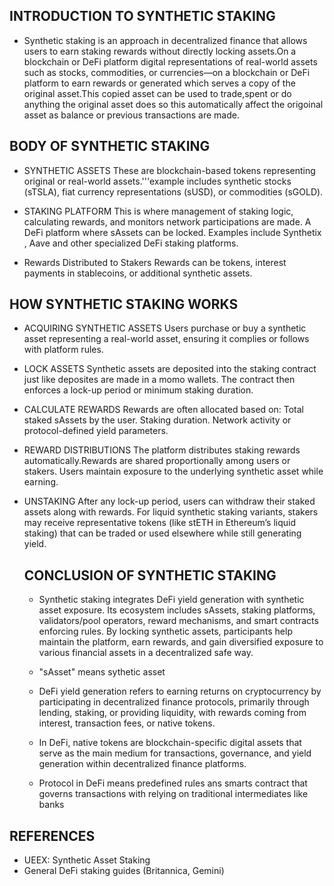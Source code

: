 ##  INTRODUCTION TO SYNTHETIC STAKING

- Synthetic staking is an approach in decentralized finance that allows users to earn staking rewards without directly locking 
  assets.On a blockchain or DeFi platform digital representations of real-world assets such as stocks, commodities, or currencies—on a blockchain or DeFi platform to earn rewards or generated which serves a copy of the original asset.This copied asset can be used to trade,spent or do anything the original asset does so this automatically affect the origoinal asset as balance or previous transactions are made.


## BODY OF SYNTHETIC STAKING

- SYNTHETIC ASSETS
  These are blockchain-based tokens representing original or real-world assets.'''example includes synthetic stocks (sTSLA), fiat currency representations (sUSD), or commodities (sGOLD).

- STAKING PLATFORM
  This is where management of staking logic, calculating rewards, and monitors network participations are made.
  A DeFi platform where sAssets can be locked. Examples include Synthetix , Aave and other specialized DeFi staking platforms.

- Rewards Distributed to Stakers
  Rewards can be tokens, interest payments in stablecoins, or additional synthetic assets.

## HOW SYNTHETIC STAKING WORKS
- ACQUIRING SYNTHETIC ASSETS
  Users purchase or buy a synthetic asset representing a  real-world asset, ensuring it complies or follows with platform rules.

- LOCK ASSETS
  Synthetic assets are deposited into the staking contract just like deposites are made in a momo wallets.
  The contract then enforces a lock-up period or minimum staking duration.

- CALCULATE REWARDS 
  Rewards are often allocated based on:
  Total staked sAssets by the user.
  Staking duration.
  Network activity or protocol-defined yield parameters.

- REWARD DISTRIBUTIONS
 The platform distributes staking rewards automatically.Rewards are shared proportionally among users or stakers.
 Users maintain exposure to the underlying synthetic asset while earning.

- UNSTAKING
  After any lock-up period, users can withdraw their staked assets along with rewards.
  For liquid synthetic staking variants, stakers may receive representative tokens (like stETH in Ethereum’s liquid staking) that can be traded or used elsewhere while still generating yield.

  ## CONCLUSION OF SYNTHETIC STAKING
  -  Synthetic staking integrates DeFi yield generation with synthetic asset exposure. Its ecosystem includes sAssets, staking platforms, validators/pool operators, reward mechanisms, and smart contracts enforcing rules. By locking synthetic assets, participants help maintain the platform, earn rewards, and gain diversified exposure to various financial assets in a decentralized safe way.

  - "sAsset" means sythetic asset

  - DeFi yield generation refers to earning returns on cryptocurrency by participating in decentralized finance protocols, primarily through lending, staking, or providing liquidity, with rewards coming from interest, transaction fees, or native tokens.

  - In DeFi, native tokens are blockchain-specific digital assets that serve as the main medium for transactions, governance, and yield generation within decentralized finance platforms.
  
  - Protocol in DeFi means predefined rules ans smarts contract that governs transactions with relying on traditional intermediates like banks

## REFERENCES
-  UEEX: Synthetic Asset Staking
-  General DeFi staking guides (Britannica, Gemini)














































































